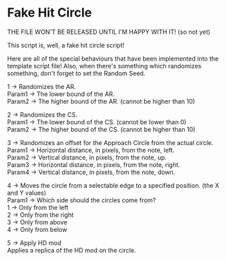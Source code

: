 # Fake Hit Circle

THE FILE WON'T BE RELEASED UNTIL I'M HAPPY WITH IT! (so not yet)

This script is, well, a fake hit circle script!

Here are all of the special behaviours that have been implemented into the template script file!
Also, when there's something which randomizes something, don't forget to set the Random Seed.

1 -> Randomizes the AR.  
Param1 -> The lower bound of the AR.  
Param2 -> The higher bound of the AR. (cannot be higher than 10)  

2 -> Randomizes the CS.  
Param1 -> The lower bound of the CS. (cannot be lower than 0)  
Param2 -> The higher bound of the CS. (cannot be higher than 10)  

3 -> Randomizes an offset for the Approach Circle from the actual circle.  
Param1 -> Horizontal distance, in pixels, from the note, left.  
Param2 -> Vertical distance, in pixels, from the note, up.  
Param3 -> Horizontal distance, in pixels, from the note, right.  
Param4 -> Vertical distance, in pixels, from the note, down.  

4 -> Moves the circle from a selectable edge to a specified position. (the X and Y values)<br/>
Param1 -> Which side should the circles come from?<br/>
1 -> Only from the left<br/>
2 -> Only from the right<br/>
3 -> Only from above<br/>
4 -> Only from below<br/>

5 -> Apply HD mod  
Applies a replica of the HD mod on the circle.
